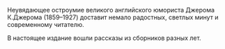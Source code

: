 <!--2017-01-02 18:00:21-->
Неувядающее остроумие великого английского юмориста Джерома К.Джерома (1859–1927) доставит немало радостных, светлых минут и современному читателю.

В настоящее издание вошли рассказы из сборников разных лет.